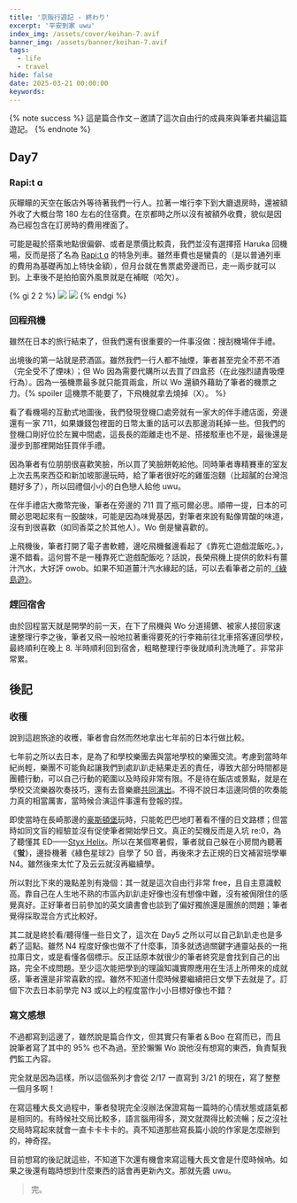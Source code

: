 ```yaml
---
title: '京阪行遊記 - 終わり'
excerpt: '平安到家 uwu'
index_img: /assets/cover/keihan-7.avif
banner_img: /assets/banner/keihan-7.avif
tags:
  - life
  - travel
hide: false
date: 2025-03-21 00:00:00
keywords:
---
```


<!-- Latex Protector: Remove "@" before use -->
<!--@lp:skip-all-->
<!--@lp:skip-some-->

<!-- EMSP Replacer: Auto replacement of double full-width white-space with &emsp;&emsp; -->

<!-- Spoiler Replacer: Replace ||text||  with {% spoiler text %} -->
<!--@sprp:skip-all-->

<!-- Footnote Reposer: Auto repositioning of all the footnotes in post -->
<!--@ft:skip-all-->

{% note success %}
這是篇合作文－邀請了這次自由行的成員來與筆者共編這篇遊記。
{% endnote %}

## Day7

### Rapi:t ɑ

灰矇矇的天空在飯店外等待著我們一行人。拉著一堆行李下到大廳退房時，還被額外收了大概台幣 180 左右的住宿費。在京都時之所以沒有被額外收費，貌似是因為已經包含在訂房時的費用裡面了。

可能是礙於搭乘地點很偏僻、或者是票價比較貴，我們並沒有選擇搭 Haruka 回機場，反而是搭了名為 [Rapi:t ɑ](https://www.nankai.co.jp/tc_railway/traffic/express/rapit.html) 的特急列車。雖然車費也是蠻貴的（是以普通列車的費用為基礎再加上特快金額），但月台就在售票處旁邊而已，走一兩步就可以到。上車後不是拍拍窗外風景就是在補眠（哈欠）。

{% gi 2 2 %}
  ![](ticket.avif)
  ![](rapit.avif)
{% endgi %}

### 回程飛機

雖然在日本的旅行結束了，但我們還有很重要的一件事沒做：搜刮機場伴手禮。

出境後的第一站就是菸酒區。雖然我們一行人都不抽煙，筆者甚至完全不菸不酒（完全受不了煙味）；但 Wo 因為需要代購所以去買了四盒菸（在此強烈譴責吸煙行為）。因為一張機票最多就只能買兩盒，所以 Wo 還額外藉助了筆者的機票之力。{% spoiler 這機票不能要了，下飛機就拿去燒掉（X）。 %}

看了看機場的互動式地圖後，我們發現登機口處旁就有一家大的伴手禮店面，旁邊還有一家 711，如果嫌錢包裡面的日幣太重的話可以去那邊消耗掉一些。但我們的登機口剛好位於左翼中間處，這長長的距離走也不是、搭接駁車也不是，最後還是漫步到那裡開始狂買伴手禮。

因為筆者有位朋朋很喜歡笑臉，所以買了笑臉餅乾給他。同時筆者專精賽車的室友上次去馬來西亞和新加坡那邊玩時，給了筆者很好吃的雞蛋泡麵（比超膩的台灣泡麵好多了），所以回禮個小小的白色戀人給他 uwu。

在伴手禮店大撒幣完後，筆者在旁邊的 711 買了瓶可爾必思。順帶一提，日本的可爾必思喝起來有一股酸味，可能是因為味覺基因，對筆者來說有點像胃酸的味道，沒有到很喜歡（如同香菜之於其他人）。Wo 倒是蠻喜歡的。

上飛機後，筆者打開了電子書軟體，邊吃飛機餐邊看起了《靠死亡遊戲混飯吃。》，還不錯看。這何嘗不是一種靠死亡遊戲配飯吃？話說，長榮飛機上提供的飲料有薑汁汽水，大好評 owob。如果不知道薑汁汽水緣起的話，可以去看筆者之前的[《綠島遊》](https://phantom0174.github.io/2024/08/travel-recollection/)。

### 趕回宿舍

由於回程當天就是開學的前一天，在下了飛機與 Wo 分道揚鑣、被家人接回家速速整理行李之後，筆者又飛一般地拉著重得要死的行李箱前往北車搭客運回學校，最終順利在晚上 8. 半時順利回到宿舍，粗略整理行李後就順利洗洗睡了。非常非常累。

## 後記

### 收穫

說到這趟旅途的收穫，筆者會自然而然地拿出七年前的日本行做比較。

七年前之所以去日本，是為了和學校樂團去與當地學校的樂團交流。考慮到當時年紀尚輕，樂團不可能負起讓我們到處趴趴走結果走丟的責任，導致大部分時間都是團體行動，可以自己行動的範圍以及時段非常有限。不是待在飯店或景點，就是在學校交流樂器吹奏技巧，還有去音樂廳[共同演出](https://www.concertsquare.jp/blog/2017/201706232.html)。不得不說日本這邊同儕的吹奏能力真的相當厲害，當時候合演這件事還有登報的捏。

即使當時在長崎那邊的[豪斯頓堡](https://maps.app.goo.gl/F2Zq8LQh4TYddqWQ9)玩時，只能乾巴巴地盯著看不懂的日文路標；但當時如同文盲的經驗並沒有促使筆者開始學日文。真正的契機反而是入坑 re:0，為了聽懂其 ED——[Styx Helix](https://youtu.be/tIhL2KHVdgE)。所以在某個寒暑假，筆者就自己躲在小房間內聽著《**蛍**》，邊掛機著《綠色星球2》自學了 50 音，再後來才去正規的日文補習班學畢 N4。雖然後來太忙了及云云就沒再繼續學。

所以對比下來的幾點差別有幾個：其一就是這次自由行非常 free，且自主意識較高。靠自己在人生地不熟的市區內趴趴走好像也沒有想像中難，沒有被侷限住的感覺真好。正好筆者日前參加的英文讀書會也談到了偏好獨旅還是團旅的問題；筆者覺得採取混合方式比較好。

其二就是終於看/聽得懂一些日文了，這次在 Day5 之所以可以自己趴趴走也是多虧了這點。雖然 N4 程度好像也做不了什麼事，頂多就透過關鍵字通靈站長的一拖拉庫日文，或是看懂各個標示。反正話原本就很少的筆者終究是會找到自己的出路，完全不成問題。至少這次能把學到的理論知識實際應用在生活上所帶來的成就感，筆者還是非常喜歡的捏。雖然不知道什麼時候要繼續把日文學下去就是了。訂個下次去日本前學完 N3 或以上的程度當作小小目標好像也不錯？

### 寫文感想

不過都寫到這邊了，雖然說是篇合作文，但其實只有筆者＆Boo 在寫而已，而且說筆者寫了其中的 95% 也不為過。至於懶懶 Wo 說他沒有想寫的東西，負責幫我們監工內容。

完全就是因為這樣，所以這個系列才會從 2/17 一直寫到 3/21 的現在，寫了整整一個月多啊！

在寫這種大長文過程中，筆者發現完全沒辦法保證寫每一篇時的心情狀態或語氣都是相同的。有時候社交局比較多，語言腦用得多，潤文就潤得比較流暢；反之沒社交局時寫起來就會一直卡卡卡卡的。真不知道那些寫長篇小說的作家是怎麼辦到的，神奇捏。

目前想寫的後記就這些，不知道下次還有機會來寫這種大長文會是什麼時候吶。如果之後還有臨時想到什麼東西的話會再更新內文。那就先醬 uwu。

> 完。
